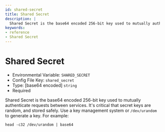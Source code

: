 ```yaml
---
id: shared-secret
title: Shared Secret
description: |
  Shared Secret is the base64 encoded 256-bit key used to mutually authenticate requests between services.
keywords:
- reference
- Shared Secret
---
```



# Shared Secret
- Environmental Variable: `SHARED_SECRET`
- Config File Key: `shared_secret`
- Type: [base64 encoded] `string`
- Required

Shared Secret is the base64 encoded 256-bit key used to mutually authenticate requests between services. It's critical that secret keys are random, and stored safely. Use a key management system or `/dev/urandom` to generate a key. For example:

```
head -c32 /dev/urandom | base64
```

